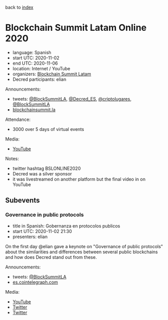 back to [index](index.md)

# Blockchain Summit Latam Online 2020

- language: Spanish
- start UTC: 2020-11-02
- end UTC: 2020-11-06
- location: Internet / YouTube
- organizers: [Blockchain Summit Latam](https://twitter.com/BlockSummitLA)
- Decred participants: elian

Announcements:

- tweets: [@BlockSummitLA](https://twitter.com/BlockSummitLA/status/1313302075879677952), [@Decred_ES](https://twitter.com/Decred_ES/status/1313302854728396800), [@criptolugares](https://twitter.com/criptolugares/status/1322176841445232640), [@BlockSummitLA](https://twitter.com/BlockSummitLA/status/1323302427651657733)
- [blockchainsummit.la](https://www.blockchainsummit.la/)

Attendance:

- 3000 over 5 days of virtual events

Media:

- [YouTube](https://www.youtube.com/playlist?list=PLiJAJqCfjxwIR6q1W0bidE9W4369KMjzz)

Notes:

- twitter hashtag BSLONLINE2020
- Decred was a silver sponsor
- it was livestreamed on another platform but the final video in on YouTube

## Subevents

### Governance in public protocols

- title in Spanish: Gobernanza en protocolos publicos
- start UTC: 2020-11-02 21:30
- presenters: elian

On the first day @elian gave a keynote on "Governance of public protocols" about the similarities and differences between several public blockchains and how does Decred stand out from these.

Announcements:

- tweets: [@BlockSummitLA](https://twitter.com/BlockSummitLA/status/1323302480537673730)
- [es.cointelegraph.com](https://es.cointelegraph.com/news/blockchain-summit-latam-2020-governance-features-analyzed-in-public-protocols)

Media:

- [YouTube](https://www.youtube.com/watch?v=SiMoxHS8AAk)
- [Twitter](https://twitter.com/BlockSummitLA/status/1323384755270918145)
- [Twitter](https://twitter.com/BlockSummitLA/status/1337774383323078656)
